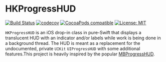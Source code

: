 # HKProgressHUD

[![Build Status](https://travis-ci.org/huaweikang/HKProgressHUD.svg?branch=master)](https://travis-ci.org/huaweikang/HKProgressHUD)
[![codecov](https://codecov.io/gh/huaweikang/HKProgressHUD/branch/master/graph/badge.svg)](https://codecov.io/gh/huaweikang/HKProgressHUD)
[![CocoaPods compatible](https://img.shields.io/cocoapods/v/HKProgressHUD.svg?style=flat)](https://cocoapods.org/pods/HKProgressHUD)
[![License: MIT](https://img.shields.io/cocoapods/l/HKProgressHUD.svg?style=flat)](http://opensource.org/licenses/MIT)

`HKProgressHUD` is an iOS drop-in class in pure-Swift that displays a translucent HUD with an indicator and/or labels while work is being done in a background thread. The HUD is meant as a replacement for the undocumented, private `UIKit` `UIProgressHUD` with some additional features.This project is heavily inspired by the popular [MBProgressHUD](https://github.com/jdg/MBProgressHUD).
